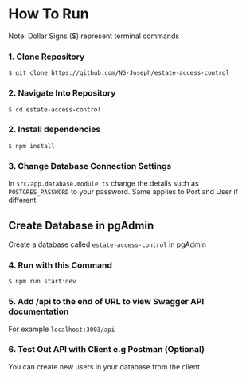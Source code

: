 # How To Run
Note: Dollar Signs ($) represent terminal commands

### 1. Clone Repository
`$ git clone https://github.com/NG-Joseph/estate-access-control`
### 2. Navigate Into Repository
`$ cd estate-access-control`
### 2. Install dependencies
`$ npm install`
### 3. Change Database Connection Settings
In `src/app.database.module.ts` change the details such as `POSTGRES_PASSWORD` to your password. Same applies to Port and User if different

## Create Database in pgAdmin
Create a database called `estate-access-control` in pgAdmin

### 4. Run with this Command
`$ npm run start:dev`

### 5. Add /api to the end of URL to view Swagger API documentation
For example `localhost:3003/api`

### 6. Test Out API with Client e.g Postman (Optional)
You can create new users in your database from the client.
